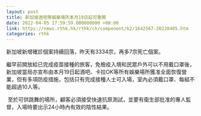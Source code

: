 ```yaml
---
layout: post
title: 新加坡酒吧等娛樂場所本月19日起可重開
date: 2022-04-05 17:59:59.000000000 +08:00
link: https://news.rthk.hk/rthk/ch/component/k2/1642567-20220405.htm
categories: rthk
---
```


新加坡新增確診個案持續回落，昨天有3334宗，再多7宗死亡個案。

繼早前開放給已完成疫苗接種的旅客，免檢疫入境和民眾戶外可以不用戴口罩後，新加坡當局亦宣布由本月19日起酒吧、卡拉OK等所有娛樂場所獲准全面恢復營業，但有多項防疫措施，包括只有完成接種人士可入場，室內必須戴口罩、每組不能超過10人等。

 至於可供跳舞的場所，顧客必須接受快速抗原測試，並要有衛生部批准的專人監督，入場時要出示24小時內有效的陰性結果。
